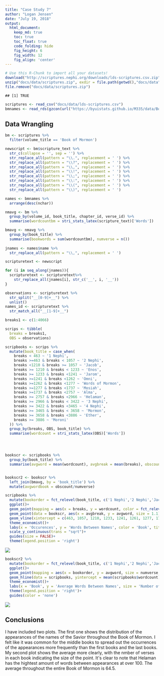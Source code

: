 ```yaml
---
title: "Case Study 7"
author: "Logan Jensen"
date: "July 19, 2018"
output:
  html_document:  
    keep_md: true
    toc: true
    toc_float: true
    code_folding: hide
    fig_height: 6
    fig_width: 12
    fig_align: 'center'
---
```







```r
# Use this R-Chunk to import all your datasets!
download("http://scriptures.nephi.org/downloads/lds-scriptures.csv.zip", "docs/data/scriptures.zip", mode = "wb")
unzip("docs/data/scriptures.zip", exdir = file.path(getwd(),"docs/data"))
file.remove("docs/data/scriptures.zip")
```

```
## [1] TRUE
```

```r
scriptures <- read_csv("docs/data/lds-scriptures.csv")
bmnames <- read_rds(gzcon(url("https://byuistats.github.io/M335/data/BoM_SaviorNames.rds")))
```


## Data Wrangling


```r
bm <- scriptures %>%
  filter(volume_title == 'Book of Mormon')

newscript <- bm$scripture_text %>%
  str_c(collapse = '', sep = '') %>%
  str_replace_all(pattern = "\\.", replacement = ' ') %>%
  str_replace_all(pattern = "\\?", replacement = ' ') %>%
  str_replace_all(pattern = "\\,", replacement = ' ') %>%
  str_replace_all(pattern = "\\!", replacement = ' ') %>%
  str_replace_all(pattern = "\\;", replacement = ' ') %>%
  str_replace_all(pattern = "\\:", replacement = ' ') %>%
  str_replace_all(pattern = "\\(", replacement = ' ') %>%
  str_replace_all(pattern = "\\)", replacement = ' ')

names <- bmnames %>%
  arrange(desc(nchar))
```


```r
nmavg <- bm %>%
  group_by(volume_id, book_title, chapter_id, verse_id) %>%
  summarise(wordcountbm = stri_stats_latex(scripture_text)['Words'])

bmavg <- nmavg %>%
  group_by(book_title) %>%
  summarise(bookwords = sum(wordcountbm), numverse = n())
  
jnames <- names$name %>%
  str_replace_all(pattern = "\\,", replacement = ' ')

scripturetext <- newscript
```




```r
for (i in seq_along(jnames)){
  scripturetext <- scripturetext%>%
    str_replace_all(jnames[i], str_c('__', i, '__'))
}

observations <- scripturetext %>%
  str_split("__[0-9]+__") %>%
  unlist()
names_id <- scripturetext %>%
  str_match_all("__[1-9]+__")

breaks1 <- c(1:4066)

scrips <- tibble(
  breaks = breaks1, 
  OBS = observations)
```




```r
scripbooks <- scrips %>%
  mutate(book_title = case_when(
    breaks < 463 ~ '1 Nephi', 
    breaks >=463 & breaks < 1057 ~ '2 Nephi', 
    breaks <1210 & breaks >= 1057 ~ 'Jacob', 
    breaks >= 1210 & breaks < 1233 ~ 'Enos', 
    breaks >= 1233 & breaks <1241 ~ 'Jarom',
    breaks >=1241 & breaks <1262 ~ 'Omni', 
    breaks >=1262 & breaks <1277 ~ 'Words of Mormon', 
    breaks >=1277 & breaks <1737 ~ 'Mosiah', 
    breaks >=1737 & breaks <2757 ~ 'Alma', 
    breaks >= 2757 & breaks <2966 ~ 'Helaman', 
    breaks >= 2966 & breaks < 3422 ~ '3 Nephi', 
    breaks >= 3422 & breaks <3465 ~ '4 Nephi', 
    breaks >= 3465 & breaks < 3658 ~ 'Mormon', 
    breaks >= 3658 & breaks <3886 ~ 'Ether',
    breaks >= 3886 ~ 'Moroni'
  )) %>%
  group_by(breaks, OBS, book_title) %>%
  summarise(wordcount = stri_stats_latex(OBS)['Words'])




bookscr <- scripbooks %>%
  group_by(book_title) %>%
  summarise(avgword = mean(wordcount), avgbreak = mean(breaks), obscount = n())


bookscr2 <- bookscr %>%
  left_join(bmavg, by = 'book_title') %>%
  mutate(avgwordbook = obscount/numverse)
```




```r
scripbooks %>%
  mutate(bookorder = fct_relevel(book_title, c('1 Nephi','2 Nephi','Jacob','Enos','Jarom','Omni','Words of Mormon','Mosiah','Alma','Helaman','3 Nephi','4 Nephi','Mormon','Ether','Moroni'))) %>%
  ggplot()+
  geom_point(mapping = aes(x = breaks, y = wordcount, color = fct_relevel(book_title, c('1 Nephi','2 Nephi','Jacob','Enos','Jarom','Omni','Words of Mormon','Mosiah','Alma','Helaman','3 Nephi','4 Nephi','Mormon','Ether','Moroni'))))+
  geom_point(data = bookscr, aes(x = avgbreak, y = avgword, size = 1.1))+
  geom_vline(xintercept = c(463, 1057, 1210, 1233, 1241, 1261, 1277, 1737, 2757, 2966, 3422, 3465, 3658, 3886), linetype = 'dotted')+
  theme_economist()+
  labs(x = 'Occurences', y = 'Words Between Names', color = 'Book', title = 'Distribution of Occurences of the Names of Jesus Christ', caption = 'Black Point Gives Average of the Book')+
  scale_y_continuous(trans = "sqrt")+
  guides(size = FALSE)+
  theme(legend.position = 'right')
```

![](Case_Study_7_files/figure-html/unnamed-chunk-5-1.png)<!-- -->

```r
bookscr2 %>%
  mutate(bookorder = fct_relevel(book_title, c('1 Nephi','2 Nephi','Jacob','Enos','Jarom','Omni','Words of Mormon','Mosiah','Alma','Helaman','3 Nephi','4 Nephi','Mormon','Ether','Moroni'))) %>%
  ggplot()+
  geom_point(mapping = aes(x = bookorder, y = avgword, size = numverse, color = bookorder))+
  geom_hline(data = scripbooks, yintercept = mean(scripbooks$wordcount))+
  theme_economist()+
  labs(x = 'Book', y = 'Average Words Between Names', size = 'Number of Verses', color = 'Book', title = 'The Book of Mormon Averages only 65 Words \n Between Each Name of the Savior', caption = 'Black Line indicates mean throughout the Book of Mormon')+
  theme(legend.position = 'right')+
  guides(color = 'none')
```

![](Case_Study_7_files/figure-html/unnamed-chunk-5-2.png)<!-- -->


## Conclusions
I have included two plots. The first one shows the distribution of the appearances of the names of the Savior throughout the Book of Mormon. I felt like it was common for the middle books to spread out the occurrences of the appearances more frequently than the first books and the last books. My second plot shows the average more clearly, with the nmber of verses in each book indicating the size of the point. It's clear to note that Helaman has the hightest amount of words between appearances at over 100. The average throughout the entire Book of Mormon is 64.5.
